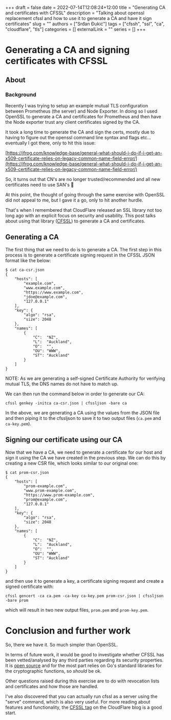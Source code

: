 +++ 
draft = false
date = 2022-07-14T12:08:24+12:00
title = "Generating CA and certificates with CFSSL"
description = "Talking about openssl replacement cfssl and how to use it to generate a CA and have it sign certificates"
slug = ""
authors = ["Srđan Đukić"]
tags = ["cfssh", "ssl", "ca", "cloudflare", "tls"]
categories = []
externalLink = ""
series = []
+++
# Generating a CA and signing certificates with CFSSL

## About

### Background
Recently I was trying to setup an example mutual TLS configuration between Prometheus (the server) and Node Exporter. In doing so I
used OpenSSL to generate a CA and certificates for Prometheus and then have the Node exporter trust any client
certificates signed by the CA.

It took a long time to generate the CA and sign the certs, mostly due to having to figure out the openssl command line
syntax and flags etc... eventually I got there, only to hit this issue:

[https://jfrog.com/knowledge-base/general-what-should-i-do-if-i-get-an-x509-certificate-relies-on-legacy-common-name-field-error/](https://jfrog.com/knowledge-base/general-what-should-i-do-if-i-get-an-x509-certificate-relies-on-legacy-common-name-field-error/)

So, it turns out that CN's are no longer trusted/recommended and all new certificates need to use SAN's 🤦

At this point, the thought of going through the same exercise with OpenSSL did not appeal to me, but I gave it a go,
only to hit another hurdle.

That's when I remembered that CloudFlare released an SSL library not too long ago with an explicit focus on security and
usability. This post talks about using that library ([CFSSL](https://blog.cloudflare.com/introducing-cfssl/)) to generate a CA and certificates.

## Generating a CA

The first thing that we need to do is to generate a CA. The first step in this process is to generate a certificate
signing request in the CFSSL JSON format like the below:

    $ cat ca-csr.json 
    {
        "hosts": [
            "example.com",
            "www.example.com",
            "https://www.example.com",
            "jdoe@example.com",
            "127.0.0.1"
        ],
        "key": {
            "algo": "rsa",
            "size": 2048
        },
        "names": [
            {
                "C":  "NZ",
                "L":  "Auckland",
                "O":  "",
                "OU": "WWW",
                "ST": "Auckland"
            }
        ]
    }

NOTE: As we are generating a self-signed Certificate Authority for verifying mutual TLS, the DNS names do not have to match up.

We can then run the command below in order to generate our CA:

    cfssl genkey -initca ca-csr.json | cfssljson -bare ca

In the above, we are generating a CA using the values from the JSON file and then piping it to the cfssljson to save it
to two output files (`ca.pem` and `ca-key.pem`).

## Signing our certificate using our CA

Now that we have a CA, we need to generate a certificate for our host and sign it using the CA we have created in the
previous step. We can do this by creating a new CSR file, which looks similar to our original one:

    $ cat prom-csr.json 
    {
        "hosts": [
            "prom-example.com",
            "www.prom-example.com",
            "https://www.prom-example.com",
            "prom@example.com",
            "127.0.0.1"
        ],
        "key": {
            "algo": "rsa",
            "size": 2048
        },
        "names": [
            {
                "C":  "NZ",
                "L":  "Auckland",
                "O":  "",
                "OU": "WWW",
                "ST": "Auckland"
            }
        ]
    }

and then use it to generate a key, a certificate signing request and create a signed certificate with:

    cfssl gencert -ca ca.pem -ca-key ca-key.pem prom-csr.json | cfssljson -bare prom

which will result in two new output files, `prom.pem` and `prom-key.pem`.

# Conclusion and further work

So, there we have it. So much simpler than OpenSSL.

In terms of future work, it would be good to investigate whether CFSSL has been vetted/analysed by any third parties
regarding its security properties. It is [open source](https://github.com/cloudflare/cfssl) and for
the most part relies on Go's standard libraries for the cryptographic functions, so _should_ be ok.

Other questions raised during this exercise are to do with revocation lists and certificates and how those are handled.

I've also discovered that you can actually run cfssl as a server using the "serve" command, which is also very useful.
For more reading about features and functionality, the [CFSSL tag](https://blog.cloudflare.com/tag/cfssl/) on the CloudFlare blog is a good start.

